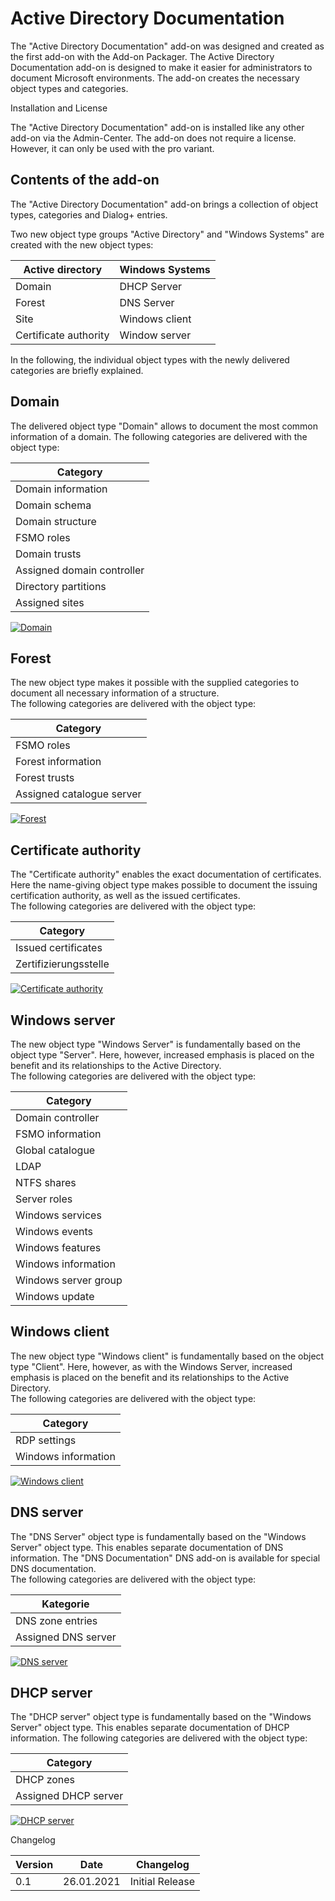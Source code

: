 # Active Directory Documentation

The "Active Directory Documentation" add-on was designed and created as the first add-on with the Add-on Packager. The Active Directory Documentation add-on is designed to make it easier for administrators to document Microsoft environments. The add-on creates the necessary object types and categories.

Installation and License

The "Active Directory Documentation" add-on is installed like any other add-on via the Admin-Center. The add-on does not require a license. However, it can only be used with the pro variant.

Contents of the add-on
----------------------

The "Active Directory Documentation" add-on brings a collection of object types, categories and Dialog+ entries.

Two new object type groups "Active Directory" and "Windows Systems" are created with the new object types:

| Active directory | Windows Systems |
| --- | --- |
| Domain | DHCP Server |
| Forest | DNS Server |
| Site | Windows client |
| Certificate authority | Window server |

In the following, the individual object types with the newly delivered categories are briefly explained.

Domain
------

The delivered object type "Domain" allows to document the most common information of a domain.
The following categories are delivered with the object type:

| Category |
| --- |
| Domain information |
| Domain schema |
| Domain structure |
| FSMO roles |
| Domain trusts |
| Assigned domain controller |
| Directory partitions |
| Assigned sites |

[![Domain](../assets/images/en/i-doit-add-ons/active-directory-documentation/1-adc.png)](../assets/images/en/i-doit-add-ons/active-directory-documentation/1-adc.png)

Forest
------

The new object type makes it possible with the supplied categories to document all necessary information of a structure.  
The following categories are delivered with the object type:

| Category |
| --- |
| FSMO roles |
| Forest information |
| Forest trusts |
| Assigned catalogue server |

[![Forest](../assets/images/en/i-doit-add-ons/active-directory-documentation/2-adc.png)](../assets/images/en/i-doit-add-ons/active-directory-documentation/2-adc.png)

Certificate authority
---------------------

The "Certificate authority" enables the exact documentation of certificates. Here the name-giving object type makes possible to document the issuing certification authority, as well as the issued certificates.  
The following categories are delivered with the object type:

| Category |
| --- |
| Issued certificates |
| Zertifizierungsstelle |

[![Certificate authority](../assets/images/en/i-doit-add-ons/active-directory-documentation/3-adc.png)](../assets/images/en/i-doit-add-ons/active-directory-documentation/3-adc.png)

Windows server
--------------

The new object type "Windows Server" is fundamentally based on the object type "Server". Here, however, increased emphasis is placed on the benefit and its relationships to the Active Directory.  
The following categories are delivered with the object type:

| Category |
| --- |
| Domain controller |
| FSMO information |
| Global catalogue |
| LDAP |
| NTFS shares |
| Server roles |
| Windows services |
| Windows events |
| Windows features |
| Windows information |
| Windows server group |
| Windows update |

Windows client
--------------

The new object type "Windows client" is fundamentally based on the object type "Client". Here, however, as with the Windows Server, increased emphasis is placed on the benefit and its relationships to the Active Directory.  
The following categories are delivered with the object type:

| Category |
| --- |
| RDP settings |
| Windows information |

[![Windows client](../assets/images/en/i-doit-add-ons/active-directory-documentation/4-adc.png)](../assets/images/en/i-doit-add-ons/active-directory-documentation/4-adc.png)

DNS server
----------

The "DNS Server" object type is fundamentally based on the "Windows Server" object type. This enables separate documentation of DNS information. The "DNS Documentation" DNS add-on is available for special DNS documentation.  
The following categories are delivered with the object type:

| Kategorie |
| --- |
| DNS zone entries |
| Assigned DNS server |

[![DNS server](../assets/images/en/i-doit-add-ons/active-directory-documentation/5-adc.png)](../assets/images/en/i-doit-add-ons/active-directory-documentation/5-adc.png)

DHCP server
-----------

The "DHCP server" object type is fundamentally based on the "Windows Server" object type. This enables separate documentation of DHCP information.
The following categories are delivered with the object type:

| Category |
| --- |
| DHCP zones |
| Assigned DHCP server |

[![DHCP server](../assets/images/en/i-doit-add-ons/active-directory-documentation/6-adc.png)](../assets/images/en/i-doit-add-ons/active-directory-documentation/6-adc.png)

Changelog

| Version | Date | Changelog |
| --- | --- | --- |
| 0.1 | 26.01.2021 | Initial Release |
